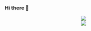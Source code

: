 ### Hi there 👋

<!--
**orwashams/orwashams** is a ✨ _special_ ✨ repository because its `README.md` (this file) appears on your GitHub profile.

Here are some ideas to get you started:

- 🔭 I’m currently working on ...
- 🌱 I’m currently learning ...
- 👯 I’m looking to collaborate on ...
- 🤔 I’m looking for help with ...
- 💬 Ask me about ...
- 📫 How to reach me: ...
- 😄 Pronouns: ...
- ⚡ Fun fact: ...
-->
<div align="center">
 <img class="img" src="https://github-readme-stats.vercel.app/api?username=orwashams&show_icons=true&theme=radical" />
 <br/>
 <img class="img" src="https://github-readme-stats.vercel.app/api/top-langs/?username=orwashams&theme=radical&layout=compact" />
</div>
